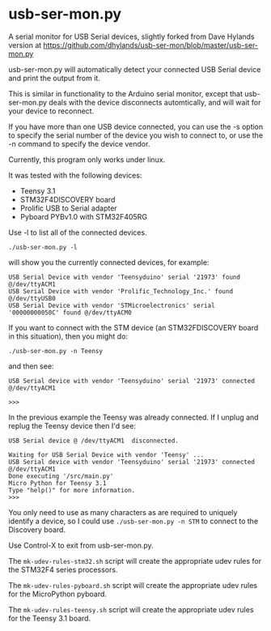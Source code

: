 usb-ser-mon.py
==============

A serial monitor for USB Serial devices, slightly forked from Dave Hylands
version at https://github.com/dhylands/usb-ser-mon/blob/master/usb-ser-mon.py

usb-ser-mon.py will automatically detect your connected USB Serial device and
print the output from it.

This is similar in functionality to the Arduino serial monitor, except that
usb-ser-mon.py deals with the device disconnects automtically, and will wait
for your device to reconnect.

If you have more than one USB device connected, you can use the -s
option to specify the serial number of the device you wish to connect to,
or use the -n command to specify the device vendor.

Currently, this program only works under linux.

It was tested with the following devices:
  - Teensy 3.1
  - STM32F4DISCOVERY board
  - Prolific USB to Serial adapter
  - Pyboard PYBv1.0 with STM32F405RG

Use -l to list all of the connected devices.
```
./usb-ser-mon.py -l
````

will show you the currently connected devices, for example:
```
USB Serial Device with vendor 'Teensyduino' serial '21973' found @/dev/ttyACM1
USB Serial Device with vendor 'Prolific_Technology_Inc.' found @/dev/ttyUSB0
USB Serial Device with vendor 'STMicroelectronics' serial '00000000050C' found @/dev/ttyACM0
```

If you want to connect with the STM device (an STM32FDISCOVERY board in this situation), then you might do:
```
./usb-ser-mon.py -n Teensy
```

and then see:
```
USB Serial device with vendor 'Teensyduino' serial '21973' connected @/dev/ttyACM1

>>>
```

In the previous example the Teensy was already connected. If I unplug and replug the Teensy device then I'd see:
```
USB Serial device @ /dev/ttyACM1  disconnected.

Waiting for USB Serial Device with vendor 'Teensy' ...
USB Serial device with vendor 'Teensyduino' serial '21973' connected @/dev/ttyACM1
Done executing '/src/main.py'
Micro Python for Teensy 3.1
Type "help()" for more information.
>>>
```

You only need to use as many characters as are required to uniquely identify a
device, so I could use ```./usb-ser-mon.py -n STM``` to connect to the
Discovery board.

Use Control-X to exit from usb-ser-mon.py.

The ```mk-udev-rules-stm32.sh``` script will create the appropriate udev rules
for the STM32F4 series processors.

The ```mk-udev-rules-pyboard.sh``` script will create the appropriate udev rules
for the MicroPython pyboard.

The ```mk-udev-rules-teensy.sh``` script will create the appropriate udev rules
for the Teensy 3.1 board.
